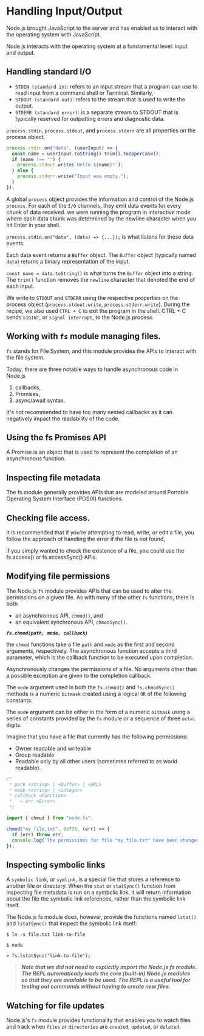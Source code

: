 # Handling Input/Output

Node.js brought JavaScript to the server and has enabled us to interact with the operating system with JavaScript.

Node.js interacts with the operating system at a fundamental level: input and output.

## Handling standard I/O

- `STDIN (standard in)`: refers to an input stream that a program can use to read input from a command shell or Terminal. Similarly,
- `STDOUT (standard out)`: refers to the stream that is used to write the output.
- `STDERR (standard error)`: is a separate stream to STDOUT that is typically reserved for outputting errors and diagnostic data.

`process.stdin`, `process.stdout`, and `process.stderr` are all properties on the process object.

```js
process.stdin.on("data", (userInput) => {
  const name = userInput.toString().trim().toUpperCase();
  if (name !== "") {
    process.stdout.write(`Hello ${name}!`);
  } else {
    process.stderr.write("Input was empty.");
  }
});
```

A global `process` object provides the information and control of the Node.js `process`.
For each of the `I/O` channels, they emit data events for every chunk of data received. we were running the program in interactive mode where each data chunk was determined by the newline character when you hit Enter in your shell.

`process.stdin.on("data", (data) => {...});` is what listens for these data events.

Each data event returns a `Buffer` object. The `Buffer` object (typically named `data`) returns a binary representation of the input.

`const name = data.toString()` is what turns the `Buffer` object into a string. The `trim()` function removes the `newline` character that denoted the end of each input.

We write to `STDOUT` and `STDERR` using the respective properties on the process object (`process.stdout.write`, `process.stderr.write`). During the recipe, we also used `CTRL + C` to exit the program in the shell. CTRL + C sends `SIGINT`, or `signal interrupt`, to the Node.js process.

## Working with `fs` module managing files.

`fs` stands for File System, and this module provides the APIs to interact with the file system.

Today, there are three notable ways to handle asynchronous code in Node.js

1. callbacks,
2. Promises,
3. async/await syntax.

It's not recommended to have too many nested callbacks as it can negatively impact the readability of the code.

## Using the fs Promises API

A Promise is an object that is used to represent the completion of an asynchronous
function.

## Inspecting file metadata

The fs module generally provides APIs that are modeled around Portable Operating System Interface (POSIX) functions.

## Checking file access.

It is recommended that if you're attempting to read, write, or edit a file, you follow the approach of handling the error if the file is not found,

if you simply wanted to check the existence of a file, you could use the fs.access() or fs.accessSync() APIs.

## Modifying file permissions

The Node.js `fs` module provides APIs that can be used to alter the permissions on a given file. As with many of the other `fs` functions, there is both

- an asynchronous API, `chmod()`, and
- an equivalent synchronous API, `chmodSync()`.

**_`fs.chmod(path, mode, callback)`_**

the `chmod` functions take a file `path` and `mode` as the first and second arguments, respectively. The asynchronous function accepts a third parameter, which is the callback function to be executed upon completion.

Asynchronously changes the permissions of a file. No arguments other than a possible exception are given to the completion callback.

The `mode` argument used in both the `fs.chmod()` and `fs.chmodSync()` methods is a numeric `bitmask` created using a logical `OR` of the following constants:

The `mode` argument can be either in the form of a numeric `bitmask` using a series of constants provided by the `fs` module or a sequence of three `octal` digits.

Imagine that you have a file that currently has the following permissions:

- Owner readable and writeable
- Group readable
- Readable only by all other users (sometimes referred to as world readable).

```js
/*
 * path <string> | <Buffer> | <URL>
 * mode <string> | <integer>
 * callback <Function>
 *   ↪️ err <Error>
 */

import { chmod } from "node:fs";

chmod("my_file.txt", 0o775, (err) => {
  if (err) throw err;
  console.log('The permissions for file "my_file.txt" have been changed!');
});
```

## Inspecting symbolic links

A `symbolic link`, or `symlink`, is a special file that stores a reference to another file or directory. When the `stat` or `statSync()` function from Inspecting file metadata is run on a symbolic link, it will return information about the file the symbolic link references, rather than the symbolic link itself.

The Node.js fs module does, however, provide the functions named `lstat()` and `lstatSync()` that inspect the symbolic link itself:

`$ ln -s file.txt link-to-file`

`$ node`

`> fs.lstatSync("link-to-file");`

> **_Note that we did not need to explicitly import the Node.js fs module. The REPL automatically loads the core (built-in) Node.js modules so that they are available to be used. The REPL is a useful tool for testing out commands without having to create new files._**

## Watching for file updates

Node.js's `fs` module provides functionality that enables you to watch files and track when `files` or `directories` are `created`, `updated`, or `deleted`.